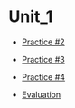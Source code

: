 # Unit_1

* [Practice #2](Practices/Practice_2)
* [Practice #3](Practices/Practice_3)
* [Practice #4](Practices/Practice_4)

* [Evaluation](Evaluation)
